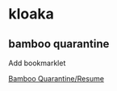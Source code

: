 # kloaka

## bamboo quarantine
Add bookmarklet

[Bamboo Quarantine/Resume](javascript:var%20s%20=%20document.createElement('script');s.type='text/javascript';document.body.appendChild(s);s.src='//bankiru.github.io/kloaka/bamboo-quarantine.js';void(0);)
